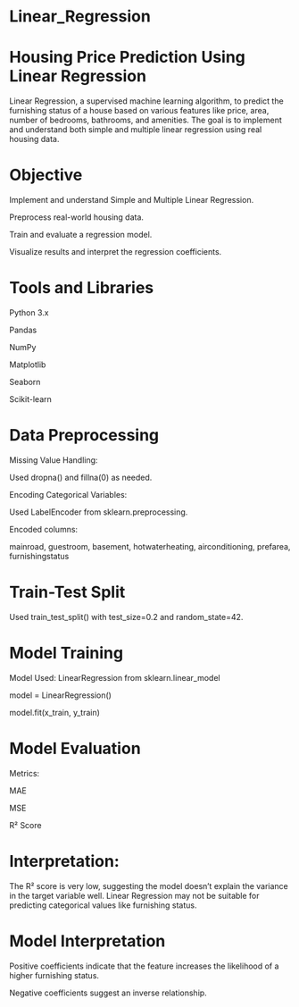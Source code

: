 # Linear_Regression

# Housing Price Prediction Using Linear Regression
Linear Regression, a supervised machine learning algorithm, to predict the furnishing status of a house based on various features like price, area, number of bedrooms, bathrooms, and amenities. The goal is to implement and understand both simple and multiple linear regression using real housing data.

# Objective
Implement and understand Simple and Multiple Linear Regression.

Preprocess real-world housing data.

Train and evaluate a regression model.

Visualize results and interpret the regression coefficients.

# Tools and Libraries
Python 3.x

Pandas

NumPy

Matplotlib

Seaborn

Scikit-learn

# Data Preprocessing

Missing Value Handling:

Used dropna() and fillna(0) as needed.

Encoding Categorical Variables:

Used LabelEncoder from sklearn.preprocessing.

Encoded columns:

mainroad, guestroom, basement, hotwaterheating, airconditioning, prefarea, furnishingstatus

# Train-Test Split
Used train_test_split() with test_size=0.2 and random_state=42.

# Model Training
Model Used: LinearRegression from sklearn.linear_model

model = LinearRegression()

model.fit(x_train, y_train)

# Model Evaluation

Metrics:

MAE	

MSE

R² Score	

# Interpretation:
The R² score is very low, suggesting the model doesn’t explain the variance in the target variable well. Linear Regression may not be suitable for predicting categorical values like furnishing status.

# Model Interpretation

Positive coefficients indicate that the feature increases the likelihood of a higher furnishing status.

Negative coefficients suggest an inverse relationship.

